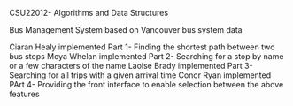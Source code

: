 CSU22012- Algorithms and Data Structures

Bus Management System based on Vancouver bus system data

Ciaran Healy implemented Part 1- Finding the shortest path between two bus stops
Moya Whelan implemented Part 2- Searching for a stop by name or a few characters of the name
Laoise Brady implemented Part 3- Searching for all trips with a given arrival time
Conor Ryan implemented PArt 4- Providing the front interface to enable selection between the above features
